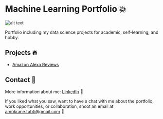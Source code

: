 # Machine Learning Portfolio :boom:
![alt text](https://images.unsplash.com/photo-1527474305487-b87b222841cc?ixlib=rb-1.2.1&auto=format&fit=crop&w=967&q=80)

Portfolio including my data science projects for academic, self-learning, and hobby.

## Projects :fire: 
* [Amazon Alexa Reviews](https://github.com/atabti/Machine-Learning-Portfolio/tree/master/Amazon%20Alexa%20Reviews)




## Contact :email: 

More information about me: [LinkedIn](https://www.linkedin.com/in/amokranetabti/) :mag_right:

If you liked what you saw, want to have a chat with me about the portfolio, work opportunities, or collaboration, shoot an email at amokrane.tabti@gmail.com :rocket:
